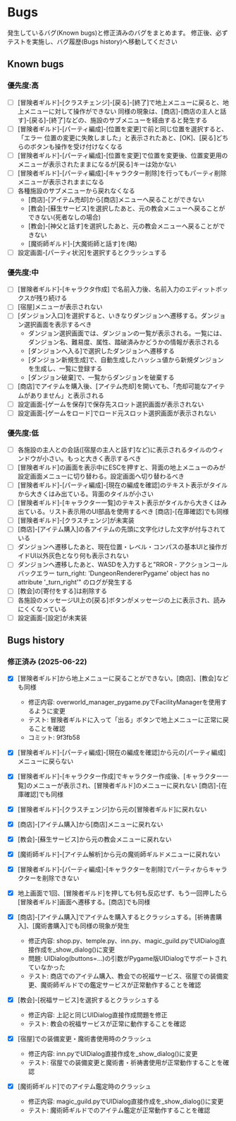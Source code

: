 # Bugs

発生しているバグ(Known bugs)と修正済みのバグをまとめます。
修正後、必ずテストを実施し、バグ履歴(Bugs history)へ移動してください

## Known bugs

### 優先度:高
* [ ] [冒険者ギルド]-[クラスチェンジ]-[戻る]-[終了]で地上メニューに戻ると、地上メニューに対して操作ができない
    同様の現象は、[商店]-[商店の主人と話す]-[戻る]-[終了]などの、施設のサブメニューを経由すると発生する
* [ ] [冒険者ギルド]-[パーティ編成]-[位置を変更]で前と同じ位置を選択すると、「エラー 位置の変更に失敗しました」と表示されたあと、[OK]、[戻る]どちらのボタンも操作を受け付けなくなる
* [ ] [冒険者ギルド]-[パーティ編成]-[位置を変更]で位置を変更後、位置変更用のメニューが表示されたままになるが[戻る]キーは効かない
* [ ] [冒険者ギルド]-[パーティ編成]-[キャラクター削除]を行ってもパーティ削除メニューが表示されままになる
* [ ] 各種施設のサブメニューから戻れなくなる
    * [商店]-[アイテム売却]から[商店]メニューへ戻ることができない
    * [教会]-[蘇生サービス]を選択したあと、元の教会メニューへ戻ることができない(死者なしの場合)
    * [教会]-[神父と話す]を選択したあと、元の教会メニューへ戻ることができない
    * [魔術師ギルド]-[大魔術師と話す]を(略)
* [ ] 設定画面-[パーティ状況]を選択するとクラッシュする

### 優先度:中

* [ ] [冒険者ギルド]-[キャラクタ作成] で名前入力後、名前入力のエディットボックスが残り続ける
* [ ] [宿屋]メニューが表示されない
* [ ] [ダンジョン入口]を選択すると、いきなりダンジョンへ遷移する。ダンジョン選択画面を表示するべき
    * ダンジョン選択画面では、ダンジョンの一覧が表示される。一覧には、ダンジョン名、難易度、属性、踏破済みかどうかの情報が表示される
    * [ダンジョンへ入る]で選択したダンジョンへ遷移する
    * [ダンジョン新規生成]で、自動生成したハッシュ値から新規ダンジョンを生成し、一覧に登録する
    * [ダンジョン破棄]で、一覧からダンジョンを破棄する
* [ ] [商店]でアイテムを購入後、[アイテム売却]を開いても、「売却可能なアイテムがありません」と表示される
* [ ] 設定画面-[ゲームを保存]で保存先スロット選択画面が表示されない
* [ ] 設定画面-[ゲームをロード]でロード元スロット選択画面が表示されない

### 優先度:低

* [ ] 各施設の主人との会話([宿屋の主人と話す]など)に表示されるタイルのウィンドウが小さい。もっと大きく表示するべき
* [ ] [冒険者ギルド]の画面を表示中にESCを押すと、背面の地上メニューのみが設定画面メニューに切り替わる。設定画面へ切り替わるべき
* [ ] [冒険者ギルド]-[パーティ編成]-[現在の編成を確認]のテキスト表示がタイルから大きくはみ出ている。背面のタイルが小さい
* [ ] [冒険者ギルド]-[キャラクター一覧]のテキスト表示がタイルから大きくはみ出ている。リスト表示用のUI部品を使用するべき
    [商店]-[在庫確認]でも同様
* [ ] [冒険者ギルド]-[クラスチェンジ]が未実装
* [ ] [商店]-[アイテム購入]の各アイテムの先頭に文字化けした文字が付与されている
* [ ] ダンジョンへ遷移したあと、現在位置・レベル・コンパスの基本UIと操作ガイドUI以外灰色となり何も表示されない
* [ ] ダンジョンへ遷移したあと、WASDを入力すると"RROR - アクションコールバックエラー turn_right: 'DungeonRendererPygame' object has no attribute '_turn_right'" のログが発生する
* [ ] [教会]の[寄付をする]は削除する
* [ ] 各施設のメッセージUI上の[戻る]ボタンがメッセージの上に表示され、読みにくくなっている
* [ ] 設定画面-[設定]が未実装

## Bugs history

### 修正済み (2025-06-22)

* [x] [冒険者ギルド]から地上メニューに戻ることができない。[商店]、[教会]なども同様
  - 修正内容: overworld_manager_pygame.pyでFacilityManagerを使用するように変更
  - テスト: 冒険者ギルドに入って「出る」ボタンで地上メニューに正常に戻ることを確認
  - コミット: 9f3fb58

* [x] [冒険者ギルド]-[パーティ編成]-[現在の編成を確認]から元の[パーティ編成]メニューに戻らない
* [x] [冒険者ギルド]-[キャラクター作成]でキャラクター作成後、[キャラクター一覧]のメニューが表示され、[冒険者ギルド]のメニューに戻れない
    [商店]-[在庫確認]でも同様
* [x] [冒険者ギルド]-[クラスチェンジ]から元の[冒険者ギルド]に戻れない
* [x] [商店]-[アイテム購入]から[商店]メニューに戻れない
* [x] [教会]-[蘇生サービス]から元の教会メニューに戻れない
* [x] [魔術師ギルド]-[アイテム解析]から元の魔術師ギルドメニューに戻れない
* [x] [冒険者ギルド]-[パーティ編成]-[キャラクターを削除]でパーティからキャラクターを削除できない
* [x] 地上画面で1回、[冒険者ギルド]を押しても何も反応せず、もう一回押したら[冒険者ギルド]画面へ遷移する。[商店]でも同様
* [x] [商店]-[アイテム購入]でアイテムを購入するとクラッシュする。[祈祷書購入]、[魔術書購入]でも同様の現象が発生
  - 修正内容: shop.py、temple.py、inn.py、magic_guild.pyでUIDialog直接作成を_show_dialog()に変更
  - 問題: UIDialog(buttons=...)の引数がPygame版UIDialogでサポートされていなかった
  - テスト: 商店でのアイテム購入、教会での祝福サービス、宿屋での装備変更、魔術師ギルドでの鑑定サービスが正常動作することを確認

* [x] [教会]-[祝福サービス]を選択するとクラッシュする
  - 修正内容: 上記と同じUIDialog直接作成問題を修正
  - テスト: 教会の祝福サービスが正常に動作することを確認

* [x] [宿屋]での装備変更・魔術書使用時のクラッシュ
  - 修正内容: inn.pyでUIDialog直接作成を_show_dialog()に変更
  - テスト: 宿屋での装備変更と魔術書・祈祷書使用が正常動作することを確認

* [x] [魔術師ギルド]でのアイテム鑑定時のクラッシュ
  - 修正内容: magic_guild.pyでUIDialog直接作成を_show_dialog()に変更
  - テスト: 魔術師ギルドでのアイテム鑑定が正常動作することを確認

